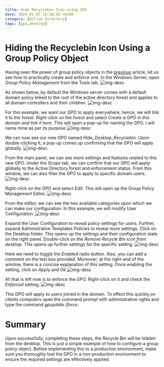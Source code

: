 ```yaml
---
title: Hide Recyclebin Icon using GPO
date: 2024-01-07 19:38:43 +0300
category: [Active Directory]
tags: [gpo,desktop]
---
```

# Hiding the Recyclebin Icon Using a Group Policy Object
Having seen the power of group policy objects in the [previous]() article, let us see how to practically create and enforce one.
In the Windows Server, open _Group Policy Management_ from the Tools tab.
![img-desc](/assets/img/GPO/gp1.png)

As shown below, by default the Windows server comes with a default domain policy linked to the root of the active directory forest and applies to all domain controllers and their children.
![img-desc](/assets/img/GPO/gp2.png)

For this example, we want our GPO to apply everywhere, hence, we will link it to the forest. Right-click on the forest and select _Create a GPO in this domain and link it here_. This will open a pop-up for naming the GPO. I will name mine as per its purpose
![img-desc](/assets/img/GPO/gp3.png)

We can now see our new GPO named _Hide_Desktop_Recyclebin_. Upon double-clicking it, a pop-up comes up confirming that the GPO will apply globally.
![img-desc](/assets/img/GPO/gp4.png)

From the main panel, we can see more settings and features related to this new GPO. Under the _Scope_ tab, we can confirm that our GPO will apply globally to the Active Directory forest and enforcement status. From this window, we can also filter the GPO to apply to specific domain users.
![img-desc](/assets/img/GPO/gp5.png)

Right-click on the GPO and select _Edit_. This will open up the Group Policy Management Editor.
![img-desc](/assets/img/GPO/gp6.png)

From the editor, we can see the two available categories upon which we can make our configuration. In this example, we will modify User Configuration.
![img-desc](/assets/img/GPO/gp7.png)

Expand the User Configuration to reveal policy settings for users. Further, expand Administrative Templates Policies to reveal more settings. Click on the Desktop folder. This opens up the settings and their configuration state on the right panel. Double-click on the _Remove Recycle Bin icon from desktop_. This opens up further settings for the specific setting.
![img-desc](/assets/img/GPO/gp8.png)

Here we need to toggle the _Enabled_ radio button. Also, you can add a comment on the text box provided. Moreover, at the right-end of  the window, there is a concise explanation of this setting. Once enabling the setting, click on _Apply_ and _Ok_
![img-desc](/assets/img/GPO/gp9.png)

All that is left now is to enforce the GPO. Right-click on it and check the _Enforced_ setting.
![img-desc](/assets/img/GPO/gp10.png)

This GPO will apply to users joined in the domain. To effect this quickly,on clients computers open the command prompt with administrative rights and type the command _gpupdate /force_.

# Summary
Upon successfully, completing these steps, the Recycle Bin will be hidden from the desktop. This is just a simple example of how to configure a group policy object. Before implementing this to a production environment, make sure you thoroughly test the GPO in a non-production environment to ensure the required settings are effectively applied.